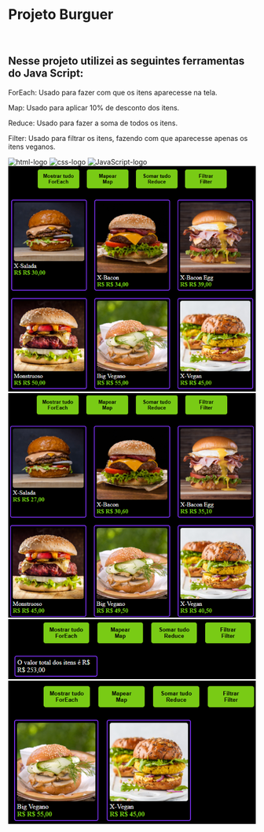 <h1>Projeto Burguer</h1>
<br>
<h2>Nesse projeto utilizei as seguintes ferramentas do Java Script:</h2>
<p>ForEach: Usado para fazer com que os itens aparecesse na tela.</p>
<p>Map: Usado para aplicar 10% de desconto dos itens.</p>
<p>Reduce: Usado para fazer a soma de todos os itens.</p>
<P>Filter: Usado para filtrar os itens, fazendo com que aparecesse apenas os itens veganos.</P>
<img src="https://img.shields.io/badge/HTML-239120?style=for-the-badge&logo=html5&logoColor=white" alt="html-logo" />
<img src="https://img.shields.io/badge/CSS-239120?&style=for-the-badge&logo=css3&logoColor=white"  alt="css-logo" />
<img src="https://img.shields.io/badge/JavaScript-239120?&style=for-the-badge&logo=JS&logoColor=white"  alt="JavaScript-logo" />
<img src= "img/Captura de tela 2024-08-01 101059.png">
<img src= "img/Captura de tela 2024-08-01 101119.png">
<img src= "img/Captura de tela 2024-08-01 101129.png">
<img src= "img/Captura de tela 2024-08-01 101142.png">
